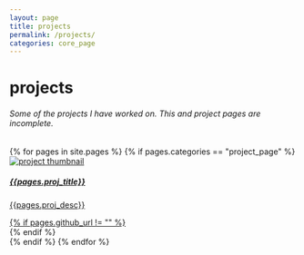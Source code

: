 ```yaml
---
layout: page
title: projects
permalink: /projects/
categories: core_page
---
```


<h1>projects</h1>
<h6>Some of the projects I have worked on.  This and project pages are incomplete.</h6>


<div id="projects" class="row mt-2 pt-3" style="overflow: visible !important;">
  {% for pages in site.pages %} 
  {% if pages.categories == "project_page" %}
  <div class="project-card">
  <a href="{{pages.permalink}}">
    <div class="card">
      <img class="card-img-top" src="{{site.baseurl}}{{pages.proj_pic}}" alt="project thumbnail" />
      <div class="card-body">
        <h5 class="card-title text-lowercase">{{pages.proj_title}}</h5>
        <p class="card-text">{{pages.proj_desc}}</p>
        <div class="row ml-1 mr-1 p-0">
        {% if pages.github_url != "" %}
          <div class="github-icon">
            <div class="icon" data-toggle="tooltip" title="Code Repository">
              <a href="{{pages.github_url}}" target="_blank"><i class="fab fa-github gh-icon"></i></a>
            </div>
            <span class="stars" data-toggle="tooltip" title="GitHub Stars">
              <i class="fas fa-star"></i>
              <span id="tmp-stars"></span>
            </span>
          </div>
        {% endif %}
        </div>
        </div>
      </div>
    </a>
  </div>
  {% endif %} 
  {% endfor %}
</div>